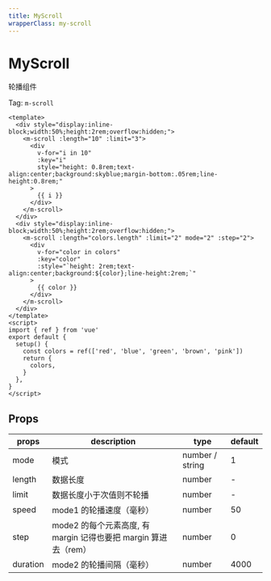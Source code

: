 ```yaml
---
title: MyScroll
wrapperClass: my-scroll
---
```


# MyScroll

轮播组件

Tag: `m-scroll`

```vue demo
<template>
  <div style="display:inline-block;width:50%;height:2rem;overflow:hidden;">
    <m-scroll :length="10" :limit="3">
      <div
        v-for="i in 10"
        :key="i"
        style="height: 0.8rem;text-align:center;background:skyblue;margin-bottom:.05rem;line-height:0.8rem;"
      >
        {{ i }}
      </div>
    </m-scroll>
  </div>
  <div style="display:inline-block;width:50%;height:2rem;overflow:hidden;">
    <m-scroll :length="colors.length" :limit="2" mode="2" :step="2">
      <div
        v-for="color in colors"
        :key="color"
        :style="`height: 2rem;text-align:center;background:${color};line-height:2rem;`"
      >
        {{ color }}
      </div>
    </m-scroll>
  </div>
</template>
<script>
import { ref } from 'vue'
export default {
  setup() {
    const colors = ref(['red', 'blue', 'green', 'brown', 'pink'])
    return {
      colors,
    }
  },
}
</script>
```

## Props

| props    | description                                                     | type            | default |
| -------- | --------------------------------------------------------------- | --------------- | ------- |
| mode     | 模式                                                            | number / string | 1       |
| length   | 数据长度                                                        | number          | -       |
| limit    | 数据长度小于次值则不轮播                                        | number          | -       |
| speed    | mode1 的轮播速度（毫秒）                                        | number          | 50      |
| step     | mode2 的每个元素高度, 有 margin 记得也要把 margin 算进去（rem） | number          | 0       |
| duration | mode2 的轮播间隔（毫秒）                                        | number          | 4000    |
